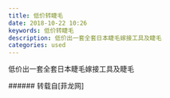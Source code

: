 ```yaml
---
title: 低价转睫毛
date: 2018-10-22 10:26
keywords: 低价转睫毛
description: 低价出一套全套日本睫毛嫁接工具及睫毛
categories: used
---
```

<td class="t_f" id="postmessage_2136535">

低价出一套全套日本睫毛嫁接工具及睫毛<br/>
<img alt="" border="0" class="zoom" data-cf-modified-fef361b1cc921aeb05ece516-="" file="http://www.flw.ph/data/appbyme/upload/image/201810/22/ovh79RKsKpIp.jpg" id="aimg_YIiMP" lazyloadthumb="1" onclick="" onmouseover="" src="http://www.flw.ph/data/appbyme/upload/image/201810/22/ovh79RKsKpIp.jpg"/><br/>
<img alt="" border="0" class="zoom" data-cf-modified-fef361b1cc921aeb05ece516-="" file="http://www.flw.ph/data/appbyme/upload/image/201810/22/5VRz46AoD8lv.jpg" id="aimg_SAktz" lazyloadthumb="1" onclick="" onmouseover="" src="http://www.flw.ph/data/appbyme/upload/image/201810/22/5VRz46AoD8lv.jpg"/><br/>
</td>
###### 转载自[菲龙网]